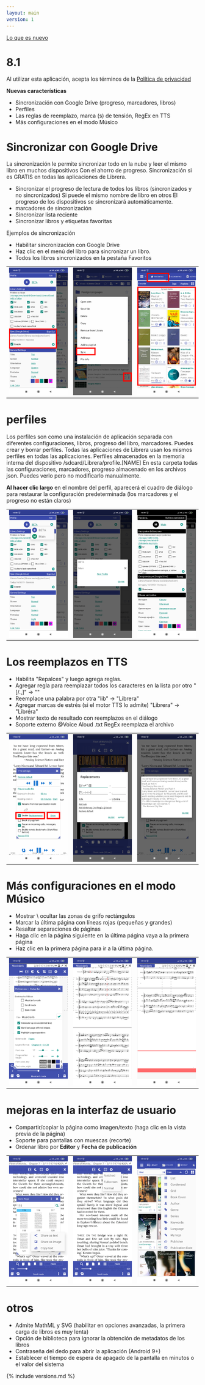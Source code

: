 ```yaml
---
layout: main
version: 1
---
```

[Lo que es nuevo](/wiki/what-is-new/es)

# 8.1

Al utilizar esta aplicación, acepta los términos de la [Política de privacidad](/wiki/PrivacyPolicy/es)

**Nuevas características**

* Sincronización con Google Drive (progreso, marcadores, libros)
* Perfiles
* Las reglas de reemplazo, marca (s) de tensión, RegEx en TTS
* Más configuraciones en el modo Músico


# Sincronizar con Google Drive

La sincronización le permite sincronizar todo en la nube y leer el mismo libro en muchos dispositivos
Con el ahorro de progreso. Sincronización si es GRATIS en todas las aplicaciones de Librera.

* Sincronizar el progreso de lectura de todos los libros (sincronizados y no sincronizados) Si puede el mismo nombre de libro en otros
El progreso de los dispositivos se sincronizará automáticamente.
* marcadores de sincronización
* Sincronizar lista reciente
* Sincronizar libros y etiquetas favoritas

Ejemplos de sincronización

* Habilitar sincronización con Google Drive
* Haz clic en el menú del libro para sincronizar un libro.
* Todos los libros sincronizados en la pestaña Favoritos

||||
|-|-|-|
|![](1.png)|![](3.png)|![](2.png)|
 
 
# perfiles

Los perfiles son como una instalación de aplicación separada con diferentes configuraciones, libros, progreso del libro, marcadores.
Puedes crear y borrar perfiles. Todas las aplicaciones de Librera usan los mismos perfiles en todas las aplicaciones.
Perfiles almacenados en la memoria interna del dispositivo /sdcard/Librera/profile.[NAME]
En esta carpeta todas las configuraciones, marcadores, progreso almacenado en los archivos json.
Puedes verlo pero no modificarlo manualmente.

**Al hacer clic largo** en el nombre del perfil, aparecerá el cuadro de diálogo para restaurar la configuración predeterminada (los marcadores y el progreso no están claros)

||||
|-|-|-|
|![](4.png)|![](5.png)|![](6.png)|

# Los reemplazos en TTS

* Habilita &quot;Repalces&quot; y luego agrega reglas.
* Agregar regla para reemplazar todos los caracteres en la lista por otro &quot;[/.,]&quot; -&gt; &quot;&quot;
* Reemplace una palabra por otra &quot;lib&quot; -&gt; &quot;Librera&quot;
* Agregar marcas de estrés (si el motor TTS lo admite) &quot;Librera&quot; -&gt; &quot;Libréra&quot;
* Mostrar texto de resultado con reemplazos en el diálogo
* Soporte externo @Voice Aloud .txt RegEx reemplaza el archivo

||||
|-|-|-|
|![](7.png)|![](8.png)|![](9.png)|


# Más configuraciones en el modo Músico

* Mostrar \ ocultar las zonas de grifo rectángulos
* Marcar la última página con líneas rojas (pequeñas y grandes)
* Resaltar separaciones de páginas
* Haga clic en la página siguiente en la última página vaya a la primera página
* Haz clic en la primera página para ir a la última página.

||||
|-|-|-|
|![](10.png)|![](11.png)|![](12.png)|

# mejoras en la interfaz de usuario

* Compartir/copiar la página como imagen/texto (haga clic en la vista previa de la página)
* Soporte para pantallas con muescas (recorte)
* Ordenar libro por **Editor** y **Fecha de publicación**

||||
|-|-|-|
|![](13.png)|![](14.png)|![](15.png)|


# otros

* Admite MathML y SVG (habilitar en opciones avanzadas, la primera carga de libros es muy lenta)
* Opción de biblioteca para ignorar la obtención de metadatos de los libros
* Contraseña del dedo para abrir la aplicación (Android 9+)
* Establecer el tiempo de espera de apagado de la pantalla en minutos o el valor del sistema


{% include versions.md %}
 
